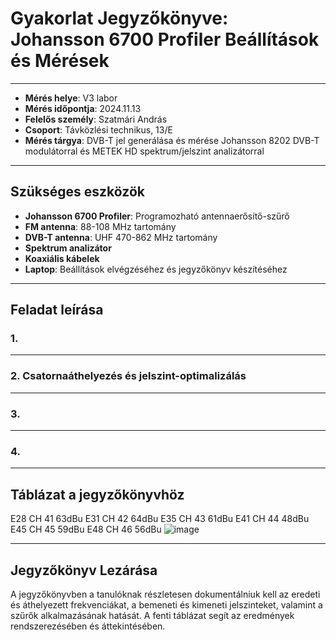 # Gyakorlat Jegyzőkönyve: Johansson 6700 Profiler Beállítások és Mérések
---
- **Mérés helye**: V3 labor
- **Mérés időpontja**: 2024.11.13
- **Felelős személy**: Szatmári András
- **Csoport**: Távközlési technikus, 13/E
- **Mérés tárgya**: DVB-T jel generálása és mérése Johansson 8202 DVB-T modulátorral és METEK HD spektrum/jelszint analizátorral
---
## Szükséges eszközök
- **Johansson 6700 Profiler**: Programozható antennaerősítő-szűrő
- **FM antenna**: 88-108 MHz tartomány
- **DVB-T antenna**: UHF 470-862 MHz tartomány
- **Spektrum analizátor**
- **Koaxiális kábelek**
- **Laptop**: Beállítások elvégzéséhez és jegyzőkönyv készítéséhez

---

## Feladat leírása

### 1.  

---

### 2. Csatornaáthelyezés és jelszint-optimalizálás 


---

### 3. 

---

### 4. 

---

## Táblázat a jegyzőkönyvhöz

E28	CH 41	63dBu
E31	CH 42	64dBu
E35	CH 43	61dBu
E41	CH 44	48dBu
E45	CH 45	59dBu
E48	CH 46	56dBu
![image](https://github.com/user-attachments/assets/26c6f1d4-b499-4b57-9e1f-e24cd6453cba)


---

## Jegyzőkönyv Lezárása
A jegyzőkönyvben a tanulóknak részletesen dokumentálniuk kell az eredeti és áthelyezett frekvenciákat, a bemeneti és kimeneti jelszinteket, valamint a szűrők alkalmazásának hatását. A fenti táblázat segít az eredmények rendszerezésében és áttekintésében.
